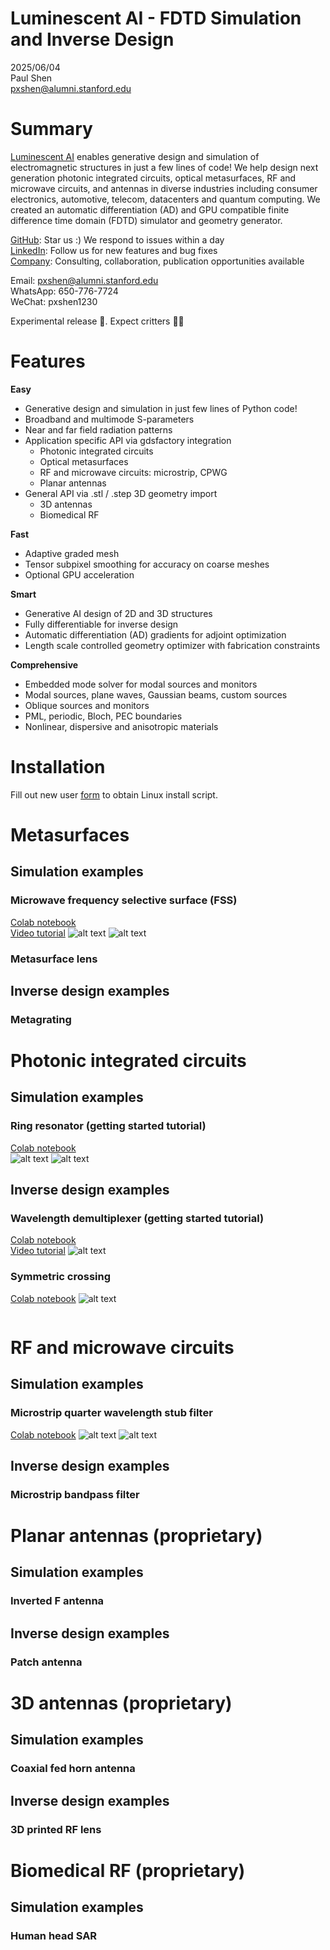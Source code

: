 # Luminescent AI - FDTD Simulation and Inverse Design

2025/06/04  
Paul Shen  
<pxshen@alumni.stanford.edu>  

# Summary

[Luminescent AI](https://luminescentai.com/) enables generative design and simulation of electromagnetic structures  in just a few lines of code! We help design next generation photonic integrated circuits, optical metasurfaces, RF and microwave circuits, and antennas in diverse industries including consumer electronics, automotive, telecom, datacenters and quantum computing. We created an automatic differentiation (AD) and GPU compatible finite difference time domain (FDTD) simulator and geometry generator.


[GitHub](https://github.com/paulxshen/Luminescent.jl): Star us :) We respond to issues within a day  
[LinkedIn](https://www.linkedin.com/company/luminescent-ai/about): Follow us for new features and bug fixes  
[Company](luminescentai.com): Consulting, collaboration, publication opportunities available  

Email: pxshen@alumni.stanford.edu  
WhatsApp: 650-776-7724  
WeChat: pxshen1230  

Experimental release 🥼. Expect critters  🐛🐞

# Features
 
**Easy**
- Generative design and simulation in just few lines of Python code!
- Broadband and multimode S-parameters 
- Near and far field radiation patterns
- Application specific API via gdsfactory integration
    - Photonic integrated circuits 
    - Optical metasurfaces
    - RF and microwave circuits: microstrip, CPWG
    - Planar antennas
- General API via .stl / .step  3D geometry import
    - 3D antennas
    - Biomedical RF

**Fast**
- Adaptive graded mesh
- Tensor subpixel smoothing for accuracy on coarse meshes
- Optional GPU acceleration

**Smart**
- Generative AI design of 2D and 3D structures
- Fully differentiable for inverse design
- Automatic differentiation (AD) gradients for adjoint optimization
- Length scale controlled geometry optimizer with fabrication constraints  

**Comprehensive**
- Embedded mode solver for modal sources and monitors
- Modal sources, plane waves, Gaussian beams, custom sources
- Oblique sources and monitors
- PML, periodic, Bloch, PEC boundaries
- Nonlinear, dispersive and anisotropic materials

# Installation
Fill out new user [form](https://forms.gle/fP9wAkdJinT8t66w8) to obtain Linux install script.
# Metasurfaces
## Simulation examples
### Microwave frequency selective surface (FSS)
[Colab notebook](https://colab.research.google.com/drive/1ofB-iSfh7uSQS7AqfzSkgbJu3NG1mPsh?usp=sharing)  
[Video tutorial](https://www.youtube.com/watch?v=Uq7OnLmFSEk)
![alt text](sim-7.gif)
![alt text](image-10.png)
### Metasurface lens 
## Inverse design examples
### Metagrating

# Photonic integrated circuits
## Simulation examples
### Ring resonator (getting started tutorial)
[Colab notebook](https://colab.research.google.com/drive/1XHC2bEULDzIYSUe4WI48Cmy8a77lArUu?usp=sharing)  
![alt text](sim.gif)
![alt text](Figure_1-1.png)

## Inverse design examples
### Wavelength demultiplexer (getting started tutorial)
[Colab notebook](https://colab.research.google.com/drive/13oneyRcUwEonLCk-PwB8Lrl_jMgzNn5n?usp=sharing)  
[Video tutorial](https://youtu.be/DX1_vPu0ngI)
![alt text](sim-9.gif)

<!-- ### Splitter
https://colab.research.google.com/drive/1Awtw9slUD9TKu1Zezg9RlarJ1z5aRB0L?usp=sharing
![alt text](sim-6.gif) -->

### Symmetric crossing
[Colab notebook](https://colab.research.google.com/drive/1CJ-eLSzOgb9d4W7tmFd3k2h4qYs6Q9cG?usp=sharing)
![alt text](sim-1.gif)
```python
```

# RF and microwave circuits
## Simulation examples
### Microstrip quarter wavelength stub filter
[Colab notebook](https://colab.research.google.com/drive/1ymWD36Xvx4jcbf2-p-MeKZIwU2PzbAOv?usp=sharing)
![alt text](sim-8.gif)
![alt text](image-8.png)
## Inverse design examples
### Microstrip bandpass filter

# Planar antennas (proprietary)
## Simulation examples
### Inverted F antenna
## Inverse design examples
### Patch antenna

# 3D antennas (proprietary)
## Simulation examples
### Coaxial fed horn antenna
## Inverse design examples
### 3D printed RF lens

# Biomedical RF (proprietary)
## Simulation examples
### Human head SAR 
